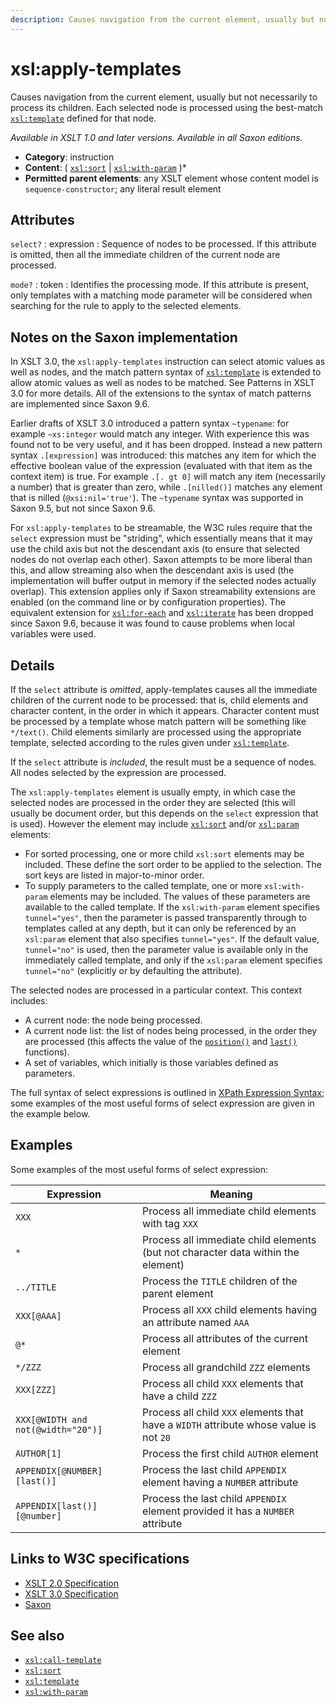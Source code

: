 ```yaml
---
description: Causes navigation from the current element, usually but not necessarily to process its children
---
```


# xsl:apply-templates

Causes navigation from the current element, usually but not necessarily to process its children. Each selected node is processed using the best-match [`xsl:template`](xsl-template.md) defined for that node.

_Available in XSLT 1.0 and later versions. Available in all Saxon editions._

- **Category**: instruction
- **Content**: ( [`xsl:sort`](xsl-sort.md) | [`xsl:with-param`](xsl-with-param.md) )\*
- **Permitted parent elements**: any XSLT element whose content model is `sequence-constructor`; any literal result element

## Attributes

`select?`
: expression
: Sequence of nodes to be processed. If this attribute is omitted, then all the immediate children of the current node are processed.

`mode?`
: token
: Identifies the processing mode. If this attribute is present, only templates with a matching mode parameter will be considered when searching for the rule to apply to the selected elements.

## Notes on the Saxon implementation

In XSLT 3.0, the `xsl:apply-templates` instruction can select atomic values as well as nodes, and the match pattern syntax of [`xsl:template`](xsl-template.md) is extended to allow atomic values as well as nodes to be matched. See Patterns in XSLT 3.0 for more details. All of the extensions to the syntax of match patterns are implemented since Saxon 9.6.

Earlier drafts of XSLT 3.0 introduced a pattern syntax `~typename`: for example `~xs:integer` would match any integer. With experience this was found not to be very useful, and it has been dropped. Instead a new pattern syntax `.[expression]` was introduced: this matches any item for which the effective boolean value of the expression (evaluated with that item as the context item) is true. For example `.[. gt 0]` will match any item (necessarily a number) that is greater than zero, while `.[nilled()]` matches any element that is nilled (`@xsi:nil='true'`). The `~typename` syntax was supported in Saxon 9.5, but not since Saxon 9.6.

For `xsl:apply-templates` to be streamable, the W3C rules require that the `select` expression must be "striding", which essentially means that it may use the child axis but not the descendant axis (to ensure that selected nodes do not overlap each other). Saxon attempts to be more liberal than this, and allow streaming also when the descendant axis is used (the implementation will buffer output in memory if the selected nodes actually overlap). This extension applies only if Saxon streamability extensions are enabled (on the command line or by configuration properties). The equivalent extension for [`xsl:for-each`](xsl-for-each.md) and [`xsl:iterate`](xsl-iterate.md) has been dropped since Saxon 9.6, because it was found to cause problems when local variables were used.

## Details

If the `select` attribute is _omitted_, apply-templates causes all the immediate children of the current node to be processed: that is, child elements and character content, in the order in which it appears. Character content must be processed by a template whose match pattern will be something like `*/text()`. Child elements similarly are processed using the appropriate template, selected according to the rules given under [`xsl:template`](xsl-template.md).

If the `select` attribute is _included_, the result must be a sequence of nodes. All nodes selected by the expression are processed.

The `xsl:apply-templates` element is usually empty, in which case the selected nodes are processed in the order they are selected (this will usually be document order, but this depends on the `select` expression that is used). However the element may include [`xsl:sort`](xsl-sort.md) and/or [`xsl:param`](xsl-param.md) elements:

- For sorted processing, one or more child `xsl:sort` elements may be included. These define the sort order to be applied to the selection. The sort keys are listed in major-to-minor order.
- To supply parameters to the called template, one or more `xsl:with-param` elements may be included. The values of these parameters are available to the called template. If the `xsl:with-param` element specifies `tunnel="yes"`, then the parameter is passed transparently through to templates called at any depth, but it can only be referenced by an `xsl:param` element that also specifies `tunnel="yes"`. If the default value, `tunnel="no"` is used, then the parameter value is available only in the immediately called template, and only if the `xsl:param` element specifies `tunnel="no"` (explicitly or by defaulting the attribute).

The selected nodes are processed in a particular context. This context includes:

- A current node: the node being processed.
- A current node list: the list of nodes being processed, in the order they are processed (this affects the value of the [`position()`](../xpath/position.md) and [`last()`](last.md) functions).
- A set of variables, which initially is those variables defined as parameters.

The full syntax of select expressions is outlined in [XPath Expression Syntax](http://www.saxonica.com/documentation/index.html#!expressions); some examples of the most useful forms of select expression are given in the example below.

## Examples

Some examples of the most useful forms of select expression:

| Expression                         | Meaning                                                                                |
| ---------------------------------- | -------------------------------------------------------------------------------------- |
| `XXX`                              | Process all immediate child elements with tag `XXX`                                    |
| `*`                                | Process all immediate child elements (but not character data within the element)       |
| `../TITLE`                         | Process the `TITLE` children of the parent element                                     |
| `XXX[@AAA]`                        | Process all `XXX` child elements having an attribute named `AAA`                       |
| `@*`                               | Process all attributes of the current element                                          |
| `*/ZZZ`                            | Process all grandchild `ZZZ` elements                                                  |
| `XXX[ZZZ]`                         | Process all child `XXX` elements that have a child `ZZZ`                               |
| `XXX[@WIDTH and not(@width="20")]` | Process all child `XXX` elements that have a `WIDTH` attribute whose value is not `20` |
| `AUTHOR[1]`                        | Process the first child `AUTHOR` element                                               |
| `APPENDIX[@NUMBER][last()]`        | Process the last child `APPENDIX` element having a `NUMBER` attribute                  |
| `APPENDIX[last()][@number]`        | Process the last child `APPENDIX` element provided it has a `NUMBER` attribute         |

## Links to W3C specifications

- [XSLT 2.0 Specification](http://www.w3.org/TR/xslt20/#element-apply-templates)
- [XSLT 3.0 Specification](http://www.w3.org/TR/xslt-30/#element-apply-templates)
- [Saxon](http://www.saxonica.com/documentation/index.html#!xsl-elements/apply-templates)

## See also

- [`xsl:call-template`](xsl-call-template.md)
- [`xsl:sort`](xsl-sort.md)
- [`xsl:template`](xsl-template.md)
- [`xsl:with-param`](xsl-with-param.md)
